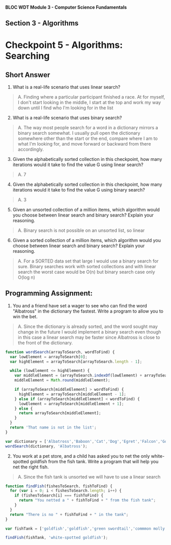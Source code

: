 #### BLOC WDT Module 3 - Computer Science Fundamentals
## Section 3 - Algorithms
# Checkpoint 5 - Algorithms: Searching

## **Short Answer**

1. What is a real-life scenario that uses linear search?
> A. Finding where a particular participant finished a race. At for myself, I don't start looking in the middle, I start at the top and work my way down until I find who I'm looking for in the list

2. What is a real-life scenario that uses binary search?
> A. The way most people search for a word in a dictionary mirrors a binary search somewhat. I usually pull open the dictionary somewhere other than the start or the end, compare where I am to what I'm looking for, and move forward or backward from there accordingly.

3. Given the alphabetically sorted collection in this checkpoint, how many iterations would it take to find the value G using linear search?
> A. 7

4. Given the alphabetically sorted collection in this checkpoint, how many iterations would it take to find the value G using binary search?
> A. 3

5. Given an unsorted collection of a million items, which algorithm would you choose between linear search and binary search? Explain your reasoning.
> A. Binary search is not possible on an unsorted list, so linear

6. Given a sorted collection of a million items, which algorithm would you choose between linear search and binary search? Explain your reasoning.
> A. For a SORTED data set that large I would use a binary search for sure. Binary searches work with sorted collections and with linear search the worst case would be O(n) but binary search case only O(log n)

## **Programming Assignment:**
1. You and a friend have set a wager to see who can find the word "Albatross" in the dictionary the fastest. Write a program to allow you to win the bet.
> A. Since the dictionary is already sorted, and the word sought may change in the future I would implement a binary search even though in this case a linear search may be faster since Albatross is close to the front of the dictionary.

```javascript
function wordSearch(arrayToSearch, wordToFind) {
  var lowElement = arrayToSearch[0];
  var highElement = arrayToSearch[arrayToSearch.length - 1];

  while (lowElement <= highElement) {
    var middleElement = (arrayToSearch.indexOf(lowElement) + arrayToSearch.indexOf(highElement)) / 2;
    middleElement = Math.round(middleElement);

    if (arrayToSearch[middleElement] > wordToFind) {
      highElement = arrayToSearch[middleElement - 1];
    } else if (arrayToSearch[middleElement] < wordToFind) {
      lowElement = arrayToSearch[middleElement + 1];
    } else {
      return arrayToSearch[middleElement];
    }
  }
  return 'That name is not in the list';
}

var dictionary = ['Albatross','Baboon','Cat','Dog','Egret','Falcon','Gorilla','Hare','Incubus','Jellyfish','Killer Whale'];
wordSearch(dictionary, 'Albatross');
```

2. You work at a pet store, and a child has asked you to net the only white-spotted goldfish from the fish tank. Write a program that will help you net the right fish.
> A. Since the fish tank is unsorted we will have to use a linear search
```javascript
function findFish(fishesToSearch, fishToFind) {
  for (var i = 0; i < fishesToSearch.length; i++) {
    if (fishesToSearch[i] === fishToFind) {
      return "You netted a " + fishToFind + " from the fish tank";
    }
  }
  return "There is no " + fishToFind + " in the tank";
}

var fishTank = ['goldfish','goldfish','green swordtail','commmon molly','goldfish','platy','white-spotted goldfish','platy','common molly','goldfish'];

findFish(fishTank, 'white-spotted goldfish');
```
